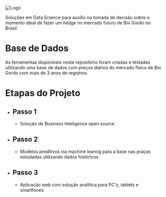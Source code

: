 ![Logo](https://github.com/Thaleslsilva/DataCattle/blob/master/Logo3.jpg)

Soluções em Data Science para auxílio na tomada de decisão sobre o momento ideal de fazer um *hedge* no mercado futuro de Boi Gordo no Brasil.

# Base de Dados

As ferramentas disponíveis neste repositório foram criadas e testadas utilizando uma base de dados com preços diários do mercado físico de Boi Gordo com mais de 3 anos de registros.

# Etapas do Projeto

* ## Passo 1
    * Solução de Business Inteligence open source

* ## Passo 2
    * Modelos preditivos via machine learnig para a base nas praças estudadas utilizando dados históricos

* ## Passo 3
    * Aplicação web com solução analítica para PC's, tablets e smartfones.


